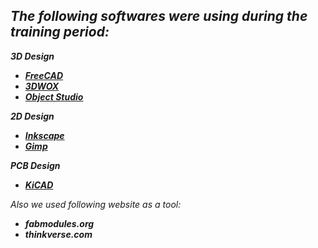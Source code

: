 ***The following softwares were using during the training period:***
------------------------------------------------------------------------------------------------------

***3D Design***
- [***FreeCAD***](https://www.freecadweb.org/)
- [***3DWOX***](https://3dprinter.sindoh.com/en/support/downloads)
- [***Object Studio***](https://support.stratasys.com/resources/software-download)

***2D Design***
- [***Inkscape***](https://inkscape.org/release/inkscape-0.92.4/)
- [***Gimp***](https://www.gimp.org/downloads/)

***PCB Design***
-  [***KiCAD***](http://kicad-pcb.org/)

*Also we used following website as a tool:*
- ***fabmodules.org***
- ***thinkverse.com***


